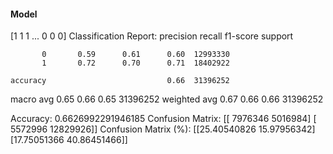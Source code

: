 #### Model
[1 1 1 ... 0 0 0]
Classification Report:
              precision    recall  f1-score   support

           0       0.59      0.61      0.60  12993330
           1       0.72      0.70      0.71  18402922

    accuracy                           0.66  31396252
   macro avg       0.65      0.66      0.65  31396252
weighted avg       0.67      0.66      0.66  31396252

Accuracy: 0.6626992291946185
Confusion Matrix:
[[ 7976346  5016984]
 [ 5572996 12829926]]
Confusion Matrix (%):
[[25.40540826 15.97956342]
 [17.75051366 40.86451466]]
